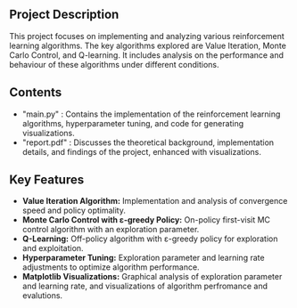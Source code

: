 ## Project Description 
This project focuses on implementing and analyzing various reinforcement learning algorithms. The key algorithms explored are Value Iteration, Monte Carlo Control, and Q-learning. It includes analysis on the performance and behaviour of these algorithms under different conditions.

## Contents
- "main.py" : Contains the implementation of the reinforcement learning algorithms, hyperparameter tuning, and code for generating visualizations.
- "report.pdf" : Discusses the theoretical background, implementation details, and findings of the project, enhanced with visualizations.

## Key Features
- **Value Iteration Algorithm:** Implementation and analysis of convergence speed and policy optimality.
- **Monte Carlo Control with ε-greedy Policy:** On-policy first-visit MC control algorithm with an exploration parameter.
- **Q-Learning:** Off-policy algorithm with ε-greedy policy for exploration and exploitation.
- **Hyperparameter Tuning:** Exploration parameter and learning rate adjustments to optimize algorithm performance.
- **Matplotlib Visualizations:** Graphical analysis of exploration parameter and learning rate, and visualizations of algorithm perfromance and evalutions.

